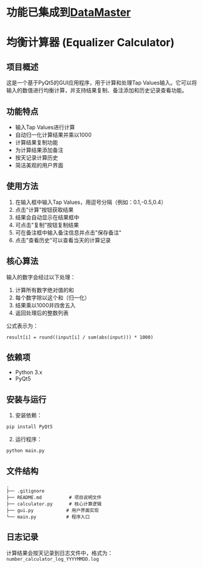 # 功能已集成到[DataMaster](https://github.com/Martinxux/DataMaster#)
# 均衡计算器 (Equalizer Calculator)

## 项目概述
这是一个基于PyQt5的GUI应用程序，用于计算和处理Tap Values输入。它可以将输入的数值进行均衡计算，并支持结果复制、备注添加和历史记录查看功能。

## 功能特点
- 输入Tap Values进行计算
- 自动归一化计算结果并乘以1000
- 计算结果复制功能
- 为计算结果添加备注
- 按天记录计算历史
- 简洁美观的用户界面

## 使用方法
1. 在输入框中输入Tap Values，用逗号分隔（例如：0.1,-0.5,0.4）
2. 点击"计算"按钮获取结果
3. 结果会自动显示在结果框中
4. 可点击"复制"按钮复制结果
5. 可在备注框中输入备注信息并点击"保存备注"
6. 点击"查看历史"可以查看当天的计算记录

## 核心算法
输入的数字会经过以下处理：
1. 计算所有数字绝对值的和
2. 每个数字除以这个和（归一化）
3. 结果乘以1000并四舍五入
4. 返回处理后的整数列表

公式表示为：
```
result[i] = round((input[i] / sum(abs(input))) * 1000)
```

## 依赖项
- Python 3.x
- PyQt5

## 安装与运行
1. 安装依赖：
```bash
pip install PyQt5
```

2. 运行程序：
```bash
python main.py
```

## 文件结构
```
.
├── .gitignore
├── README.md          # 项目说明文件
├── calculator.py      # 核心计算逻辑
├── gui.py            # 用户界面实现
└── main.py           # 程序入口
```

## 日志记录
计算结果会按天记录到日志文件中，格式为：
`number_calculator_log_YYYYMMDD.log`
